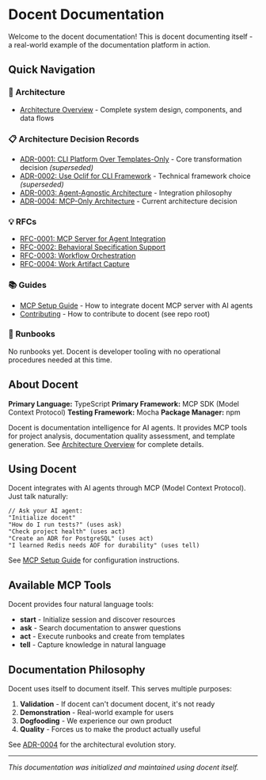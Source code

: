 # Docent Documentation

Welcome to the docent documentation! This is docent documenting itself - a real-world example of the documentation platform in action.

## Quick Navigation

### 📐 Architecture

- [Architecture Overview](./architecture/overview.md) - Complete system design, components, and data flows

### 📋 Architecture Decision Records

- [ADR-0001: CLI Platform Over Templates-Only](./adr/adr-0001-cli-platform-over-templates-only.md) - Core transformation decision *(superseded)*
- [ADR-0002: Use Oclif for CLI Framework](./adr/adr-0002-oclif-for-cli-framework.md) - Technical framework choice *(superseded)*
- [ADR-0003: Agent-Agnostic Architecture](./adr/adr-0003-agent-agnostic-architecture.md) - Integration philosophy
- [ADR-0004: MCP-Only Architecture](./adr/adr-0004-mcp-only-architecture.md) - Current architecture decision

### 💡 RFCs

- [RFC-0001: MCP Server for Agent Integration](./rfcs/rfc-0001-mcp-server-for-agent-integration.md)
- [RFC-0002: Behavioral Specification Support](./rfcs/rfc-0002-add-behavioral-specification-support-for-agent-driven-development.md)
- [RFC-0003: Workflow Orchestration](./rfcs/rfc-0003-workflow-orchestration-for-multi-agent-tasks.md)
- [RFC-0004: Work Artifact Capture](./rfcs/rfc-0004-work-artifact-capture-and-surfacing.md)

### 📚 Guides

- [MCP Setup Guide](./guides/mcp-setup.md) - How to integrate docent MCP server with AI agents
- [Contributing](../CONTRIBUTING.md) - How to contribute to docent (see repo root)

### 🔧 Runbooks

No runbooks yet. Docent is developer tooling with no operational procedures needed at this time.

## About Docent

**Primary Language:** TypeScript
**Primary Framework:** MCP SDK (Model Context Protocol)
**Testing Framework:** Mocha
**Package Manager:** npm

Docent is documentation intelligence for AI agents. It provides MCP tools for project analysis, documentation quality assessment, and template generation. See [Architecture Overview](./architecture/overview.md) for complete details.

## Using Docent

Docent integrates with AI agents through MCP (Model Context Protocol). Just talk naturally:

```
// Ask your AI agent:
"Initialize docent"
"How do I run tests?" (uses ask)
"Check project health" (uses act)
"Create an ADR for PostgreSQL" (uses act)
"I learned Redis needs AOF for durability" (uses tell)
```

See [MCP Setup Guide](./guides/mcp-setup.md) for configuration instructions.

## Available MCP Tools

Docent provides four natural language tools:

- **start** - Initialize session and discover resources
- **ask** - Search documentation to answer questions
- **act** - Execute runbooks and create from templates
- **tell** - Capture knowledge in natural language

## Documentation Philosophy

Docent uses itself to document itself. This serves multiple purposes:

1. **Validation** - If docent can't document docent, it's not ready
2. **Demonstration** - Real-world example for users
3. **Dogfooding** - We experience our own product
4. **Quality** - Forces us to make the product actually useful

See [ADR-0004](./adr/adr-0004-mcp-only-architecture.md) for the architectural evolution story.

---

*This documentation was initialized and maintained using docent itself.*
